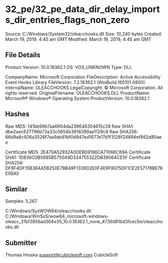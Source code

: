 32_pe/32_pe_data_dir_delay_imports_dir_entries_flags_non_zero
=============================================================

Source:  C:/Windows/System32/oleacchooks.dll
Size:  10,240 bytes
Created:  March 19, 2019, 4:45 am GMT
Modified:  March 19, 2019, 4:45 am GMT

File Details
------------

Product Version:  10.0.18362.1
OS:  VOS_UNKNOWN
Type:  DLL

CompanyName:  Microsoft Corporation
FileDescription:  Active Accessibility Event Hooks Library
FileVersion:  7.2.18362.1 (WinBuild.160101.0800)
InternalName:  OLEACCHOOKS
LegalCopyright:  © Microsoft Corporation. All rights reserved.
OriginalFilename:  OLEACCHOOKS.DLL
ProductName:  Microsoft® Windows® Operating System
ProductVersion:  10.0.18362.1

Hashes
------

Raw MD5:  141bb99b7aa6604da239646304615c28
Raw SHA1:  dbe2aec627796b73a33c0654b3918399ae1129c9
Raw SHA256:  66d9a8c926a3526f7aa9ab81bf0d947ed1677e17d1f3126f24894ef862d85aee

Certificate MD5:  2E470A52932A0DEB09196CA71066C69A
Certificate SHA1:  1D836C0B5685B575049D334755322D839064CE5F
Certificate SHA256:  DF9F4DF15B38AA5B250E7BB49F1339D2E0F4E9F9075DF1CE2E57178BE76E08A5

Similar
-------

Samples:  5,267

C:/Windows/SysWOW64/oleacchooks.dll
C:/Windows/WinSxS/wow64_microsoft-windows-oleacc_31bf3856ad364e35_10.0.18362.1_none_4736d81bd3fcec5e/oleacchooks.dll

Submitter
---------

Thomas Hruska
support@cubiclesoft.com
CubicleSoft
